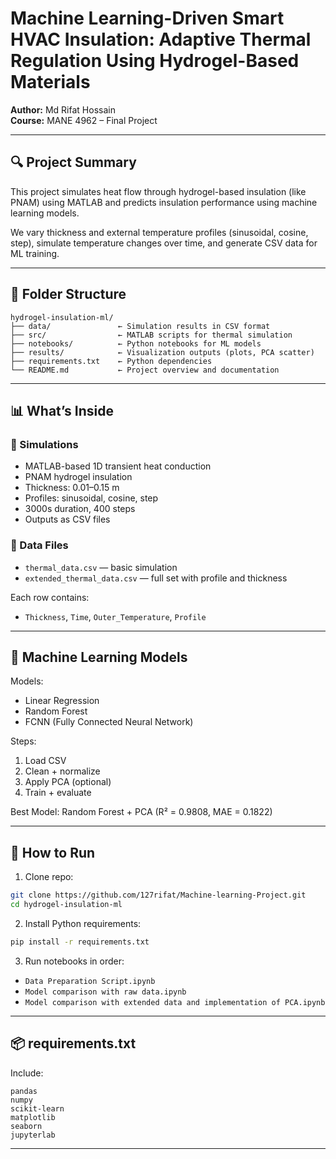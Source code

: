 # Machine Learning-Driven Smart HVAC Insulation: Adaptive Thermal Regulation Using Hydrogel-Based Materials

**Author:** Md Rifat Hossain  
**Course:** MANE 4962 – Final Project  

---

## 🔍 Project Summary

This project simulates heat flow through hydrogel-based insulation (like PNAM) using MATLAB and predicts insulation performance using machine learning models.

We vary thickness and external temperature profiles (sinusoidal, cosine, step), simulate temperature changes over time, and generate CSV data for ML training.

---

## 📂 Folder Structure

```
hydrogel-insulation-ml/
├── data/               ← Simulation results in CSV format
├── src/                ← MATLAB scripts for thermal simulation
├── notebooks/          ← Python notebooks for ML models
├── results/            ← Visualization outputs (plots, PCA scatter)
├── requirements.txt    ← Python dependencies
└── README.md           ← Project overview and documentation
```

---

## 📊 What’s Inside

### 🔧 Simulations
- MATLAB-based 1D transient heat conduction
- PNAM hydrogel insulation
- Thickness: 0.01–0.15 m
- Profiles: sinusoidal, cosine, step
- 3000s duration, 400 steps
- Outputs as CSV files

### 📁 Data Files
- `thermal_data.csv` — basic simulation
- `extended_thermal_data.csv` — full set with profile and thickness

Each row contains:
- `Thickness`, `Time`, `Outer_Temperature`, `Profile`

---

## 🧠 Machine Learning Models

Models:
- Linear Regression
- Random Forest
- FCNN (Fully Connected Neural Network)

Steps:
1. Load CSV
2. Clean + normalize
3. Apply PCA (optional)
4. Train + evaluate

Best Model: Random Forest + PCA (R² = 0.9808, MAE = 0.1822)

---

## 🚀 How to Run

1. Clone repo:
```bash
git clone https://github.com/127rifat/Machine-learning-Project.git
cd hydrogel-insulation-ml
```

2. Install Python requirements:
```bash
pip install -r requirements.txt
```

3. Run notebooks in order:
- `Data Preparation Script.ipynb`
- `Model comparison with raw data.ipynb`
- `Model comparison with extended data and implementation of PCA.ipynb`

---

## 📦 requirements.txt

Include:

```
pandas
numpy
scikit-learn
matplotlib
seaborn
jupyterlab
```

---


